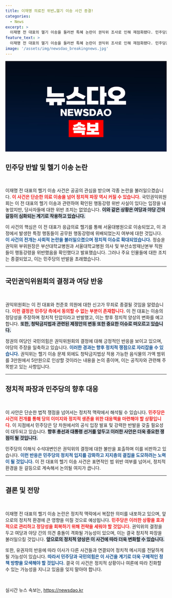 ```yaml
---
title: 이재명 의료진 위반…헬기 이송 사건 종결!
categories:
  - News
excerpt: >
  이재명 전 대표의 헬기 이송을 둘러싼 특혜 논란이 권익위 조사로 인해 재점화됐다. 민주당은 권익위가 사실상 특혜를 인정했다고 반발하며, 야당 탄압을 주장하고 나섰다. 클릭해서 더 많은 진실을 확인하세요!
feature_text: >
  이재명 전 대표의 헬기 이송을 둘러싼 특혜 논란이 권익위 조사로 인해 재점화됐다. 민주당은 권익위가 사실상 특혜를 인정했다고 반발하며, 야당 탄압을 주장하고 나섰다. 클릭해서 더 많은 진실을 확인하세요!
image: '/assets/img/newsdao_breakingnews.jpg'
---
```


<p><img src="/assets/img/newsdao_breakingnews.jpg" alt="koreaapp 속보" /></p>

<h2 data-ke-size="size26">민주당 반발 및 헬기 이송 논란</h2>

<p data-ke-size="size16">&nbsp;</p>

<p data-ke-size="size16">이재명 전 대표의 헬기 이송 사건은 공공의 관심을 받으며 각종 논란을 불러일으켰습니다. <b><span style="color: #ee2323;">이 사건은 단순한 의료 이송을 넘어 정치적 파장 역시 커질 수 있습니다.</span></b> 국민권익위원회는 이 전 대표의 헬기 이송과 관련하여 확인된 행동강령 위반 사실이 있다는 입장을 내놓았지만, 당사자들에 대한 위반 조치는 없었습니다. <b><span style="background-color: #21538527;">이와 같은 상황은 여당과 야당 간의 갈등이 심화되는 계기로 작용하고 있습니다.</span></b></p>

<p data-ke-size="size16">이 사건의 핵심은 이 전 대표가 응급의료 헬기를 통해 서울대병원으로 이송되었고, 이 과정에서 발생한 특정 행동들이 공무원 행동강령에 위배되었는지 여부에 대한 것입니다. <b><span style="color: #1a5490;">이 사건의 전개는 사회적 논란을 불러일으켰으며 정치적 이슈로 확대되었습니다.</span></b> 정승윤 권익위 부위원장은 부산대학교병원과 서울대학교병원 의사 및 부산소방재난본부 직원들이 행동강령을 위반했음을 확인했다고 발표했습니다. 그러나 주요 인물들에 대한 조치는 종결되었고, 이는 민주당의 반발을 초래했습니다.</p>

<hr />

<h2 data-ke-size="size26">국민권익위원회의 결정과 여당 반응</h2>

<p data-ke-size="size16">&nbsp;</p>

<p data-ke-size="size16">권익위원회는 이 전 대표와 천준호 의원에 대한 신고가 무죄로 종결될 것임을 알렸습니다. <b><span style="color: #ee2323;">이런 결정은 민주당 측에서 동의할 수 없는 부분이 존재합니다.</span></b> 이 전 대표는 이송의 정당성을 주장하며 정치적 탄압이라고 반발했고, 이는 향후 정치적 양상의 변화를 예고합니다. <b><span style="background-color: #21538527;">또한, 청탁금지법과 관련된 제정안의 변동 또한 중요한 이슈로 떠오르고 있습니다.</span></b></p>

<p data-ke-size="size16">정권의 여당인 국민의힘은 권익위원회의 결정에 대해 긍정적인 반응을 보이고 있으며, 야당의 주장을 일축하고 있습니다. <b><span style="color: #1a5490;">이러한 경과는 향후 정치적 쟁점으로 자리잡을 수 있습니다.</span></b> 권익위는 헬기 이송 문제 외에도 청탁금지법상 적용 가능한 음식물의 가액 범위를 3만원에서 5만원으로 인상할 것이라는 내용을 논의 중이며, 이는 공직자와 관련해 주목받고 있는 사항입니다.</p>

<hr />

<h2 data-ke-size="size26">정치적 파장과 민주당의 향후 대응</h2>

<p data-ke-size="size16">&nbsp;</p>

<p data-ke-size="size16">이 사안은 단순한 법적 쟁점을 넘어서는 정치적 맥락에서 해석될 수 있습니다. <b><span style="color: #ee2323;">민주당은 사건의 전개를 통해 당의 이미지와 정치적 생존을 위한 대응책을 마련해야 할 상황입니다.</span></b> 이 지점에서 민주당은 당 차원에서의 공식 입장 발표 및 강력한 반발을 갖출 필요성이 대두되고 있습니다. <b><span style="background-color: #21538527;">향후 총선과 대통령 선거를 앞두고 이러한 사안은 더욱 중요한 쟁점이 될 것입니다.</span></b></p>

<p data-ke-size="size16">민주당의 이해식 수석대변인은 권익위의 결정에 대한 불만을 표출하며 이를 비판하고 있습니다. <b><span style="color: #1a5490;">이런 반응은 민주당의 정치적 입지를 강화하고 지지층의 결집을 도모하려는 노력이 될 것입니다.</span></b> 이 전 대표의 헬기 이송 사건은 표면적인 법 위반 여부를 넘어서, 정치적 환경을 둔 갈등으로 계속해서 논의될 여지가 큽니다.</p>

<hr />

<h2 data-ke-size="size26">결론 및 전망</h2>

<p data-ke-size="size16">&nbsp;</p>

<p data-ke-size="size16">이재명 전 대표의 헬기 이송 논란은 정치적 맥락에서 복잡한 의미를 내포하고 있으며, 앞으로의 정치적 환경에 큰 영향을 미칠 것으로 예상됩니다. <b><span style="color: #ee2323;">민주당은 이러한 상황을 효과적으로 관리하고 정당성을 회복하기 위해 전략을 세워야 할 것입니다.</span></b> 권익위의 결정을 두고 여당과 야당 간의 의견 충돌이 격화될 가능성이 있으며, 이는 결국 정치적 파장을 불러일으킬 것입니다. <b><span style="background-color: #21538527;">앞으로의 정치적 양상은 이 사건에 따라 더욱 변화할 수 있습니다.</span></b></p>

<p data-ke-size="size16">또한, 유권자의 반응에 따라 이사가 다른 사건들과 연결되어 정치적 메시지를 전달하게 될 가능성이 있습니다. <b><span style="color: #1a5490;">따라서 민주당과 국민의힘은 이 사건을 계기로 더욱 구체적인 정책 방향을 모색해야 할 것입니다.</span></b> 결국 이 사건은 정치적 상황이나 여론에 따라 진화할 수 있는 가능성을 지니고 있음을 잊지 말아야 합니다.</p>

<p data-ke-size="size16">&nbsp;</p>
실시간 뉴스 속보는, <a href="https://newsdao.kr" rel="dofollow">https://newsdao.kr</a>


